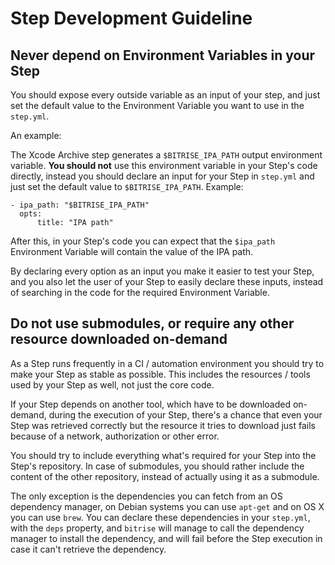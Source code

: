# Step Development Guideline

## Never depend on Environment Variables in your Step

You should expose every outside variable as an input of your step,
and just set the default value to the Environment Variable you want to use in the `step.yml`.

An example:

The Xcode Archive step generates a `$BITRISE_IPA_PATH` output environment variable.
**You should not** use this environment variable in your Step's code directly,
instead you should declare an input for your Step in `step.yml` and just set the default
value to `$BITRISE_IPA_PATH`. Example:

```
- ipa_path: "$BITRISE_IPA_PATH"
  opts:
      title: "IPA path"
```

After this, in your Step's code you can expect that the `$ipa_path` Environment Variable will
contain the value of the IPA path.

By declaring every option as an input you make it easier to test your Step,
and you also let the user of your Step to easily declare these inputs,
instead of searching in the code for the required Environment Variable.


## Do not use submodules, or require any other resource downloaded on-demand

As a Step runs frequently in a CI / automation environment you should try to make your Step as stable as possible.
This includes the resources / tools used by your Step as well, not just the core code.

If your Step depends on another tool, which have to be downloaded on-demand, during the execution
of your Step, there's a chance that even your Step was retrieved correctly but the
resource it tries to download just fails because of a network, authorization or other error.

You should try to include everything what's required for your Step into the Step's repository.
In case of submodules, you should rather include the content of the other repository,
instead of actually using it as a submodule.

The only exception is the dependencies you can fetch from an OS dependency manager,
on Debian systems you can use `apt-get` and on OS X you can use `brew`.
You can declare these dependencies in your `step.yml`, with the `deps` property,
and `bitrise` will manage to call the dependency manager to install the dependency,
and will fail before the Step execution in case it can't retrieve the dependency.
